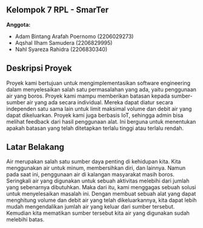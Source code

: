 ## Kelompok 7 RPL - SmarTer

**Anggota:**
- Adam Bintang Arafah Poernomo (2206029273)
- Aqshal Ilham Samudera (2206829995)
- Nahl Syareza Rahidra (2206830340)

## Deskripsi Proyek

Proyek kami bertujuan untuk mengimplementasikan software engineering dalam menyelesaikan salah satu permasalahan yang ada, yaitu penggunaan air yang boros. Proyek kami mampu memberikan batasan kepada sumber-sumber air yang ada secara individual. Mereka dapat diatur secara independen satu sama lain untuk limit maksimal volume dan debit air yang dapat dikeluarkan. Proyek kami juga berbasis IoT, sehingga admin bisa melihat feedback dari hasil penggunaan alat. Ini berguna untuk menentukan apakah batasan yang telah ditetapkan terlalu tinggi atau terlalu rendah.

## Latar Belakang
Air merupakan salah satu sumber daya penting di kehidupan kita. Kita menggunakan air untuk minum, membersihkan diri, dan lainnya. Namun pada saat ini, penggunaan air di kalangan masyarakat masih boros. Seringkali air yang digunakan untuk sebuah aktivitas melebihi dari jumlah yang sebenarnya dibutuhkan. Maka dari itu, kami menggagas sebuah solusi untuk menyelesaikan masalah ini. Dengan membuat sebuah alat yang dapat menghitung volume dan debit air yang telah dikeluarkannya, kita dapat lebih mudah mengendalikan jumlah air yang keluar dari sumber tersebut. Kemudian kita mematikan sumber tersebut kita air yang digunakan sudah melebihi batas.
